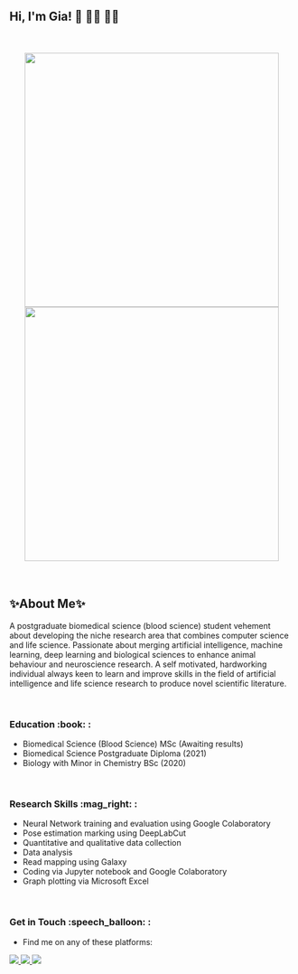 ## Hi, I'm Gia! 👋 :woman_technologist: :woman_scientist: 

<!--
**G-Hepburn/G-Hepburn** is a ✨ _special_ ✨ repository because its `README.md` (this file) appears on your GitHub profile.

Here are some ideas to get you started:

- 🔭 I’m currently working on ...
- 🌱 I’m currently learning ...
- 👯 I’m looking to collaborate on ...
- 🤔 I’m looking for help with ...
- 💬 Ask me about ...
- 📫 How to reach me: ...
- 😄 Pronouns: ...
- ⚡ Fun fact: ...
-->

<br />
<br />



<div id="header" align="center">
  <img src="https://media.giphy.com/media/zdhgBtpANvh6G6ERNz/giphy.gif" width="450"/>
  <img src="https://compote.slate.com/images/30cde9b2-65c2-4a5c-9fe2-4d5ffe5b2c81.gif?width=2200" width="450"/>
</div>

<br />
<br />

<h2> ✨About Me✨  </h2>

A postgraduate biomedical science (blood science) student vehement about developing the niche research area that combines computer science and life science. Passionate about merging artificial intelligence, machine learning, deep learning and biological sciences to enhance animal behaviour and neuroscience research. A self motivated, hardworking individual always keen to learn and improve skills in the field of artificial intelligence and life science research to produce novel scientific literature.

<br />
<h3> Education :book:  : </h3>

- Biomedical Science (Blood Science) MSc (Awaiting results)
- Biomedical Science Postgraduate Diploma (2021)
- Biology with Minor in Chemistry BSc (2020)
<br />

<h3> Research Skills :mag_right: : </h3>

- Neural Network training and evaluation using Google Colaboratory
- Pose estimation marking using DeepLabCut
- Quantitative and qualitative data collection
- Data analysis
- Read mapping using Galaxy
- Coding via Jupyter notebook and Google Colaboratory
- Graph plotting via Microsoft Excel
<br />

<h3> Get in Touch :speech_balloon: : </h3>

- Find me on any of these platforms: 
<p>
<a href="https://www.instagram.com/giachiia/">
<img src="https://img.shields.io/badge/<giachiia>%20-%23E4405F.svg?&style=for-the-badge&logo=Instagram&logoColor=white"/>
</a>
<a href="https://www.linkedin.com/in/gia-hepburn-796361243/">
<img src="https://img.shields.io/badge/linkedin%20-%230077B5.svg?&style=for-the-badge&logo=linkedin&logoColor=white"/>
</a>
<a href="https://github.com/G-Hepburn">
<img src="https://img.shields.io/badge/github%20-%23121011.svg?&style=for-the-badge&logo=github&logoColor=white"/>
</a>
</p>


